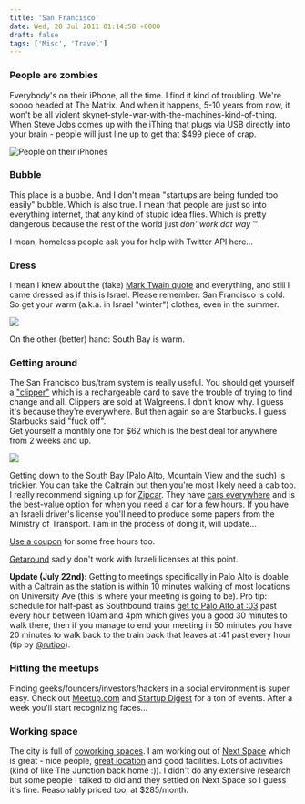 ```yaml
---
title: 'San Francisco'
date: Wed, 20 Jul 2011 01:14:58 +0000
draft: false
tags: ['Misc', 'Travel']
---
```


### People are zombies

Everybody's on their iPhone, all the time. I find it kind of troubling. We're soooo headed at The Matrix. And when it happens, 5-10 years from now, it won't be all violent skynet-style-war-with-the-machines-kind-of-thing. When Steve Jobs comes up with the iThing that plugs via USB directly into your brain - people will just line up to get that $499 piece of crap.

![People on their iPhones](http://farm3.static.flickr.com/2583/4072167587_736aaa2fd2.jpg)

### Bubble

This place is a bubble. And I don't mean "startups are being funded too easily" bubble. Which is also true. I mean that people are just so into everything internet, that any kind of stupid idea flies. Which is pretty dangerous because the rest of the world just _don' work dat way_ ™.

I mean, homeless people ask you for help with Twitter API here...

### Dress

I mean I knew about the (fake) [Mark Twain quote](http://www.snopes.com/quotes/twain.asp) and everything, and still I came dressed as if this is Israel. Please remember: San Francisco is cold. So get your warm (a.k.a. in Israel "winter") clothes, even in the summer.

![](/img/IMG_3189-small.jpg)

On the other (better) hand: South Bay is warm.

### Getting around

The San Francisco bus/tram system is really useful. You should get yourself a ["clipper"](https://www.clippercard.com/ClipperWeb/index.do) which is a rechargeable card to save the trouble of trying to find change and all. Clippers are sold at Walgreens. I don't know why. I guess it's because they're everywhere. But then again so are Starbucks. I guess Starbucks said "fuck off".  
Get yourself a monthly one for $62 which is the best deal for anywhere from 2 weeks and up.

![](/img/IMG_3436-small.jpg)

Getting down to the South Bay (Palo Alto, Mountain View and the such) is trickier. You can take the Caltrain but then you're most likely need a cab too. I really recommend signing up for [Zipcar](http://www.zipcar.com/). They have [cars everywhere](http://www.zipcar.com/sf/find-cars) and is the best-value option for when you need a car for a few hours. If you have an Israeli driver's license you'll need to produce some papers from the Ministry of Transport. I am in the process of doing it, will update...

[Use a coupon](http://www.retailmenot.com/view/zipcar.com) for some free hours too.

[Getaround](http://www.getaround.com/) sadly don't work with Israeli licenses at this point.

**Update (July 22nd):** Getting to meetings specifically in Palo Alto is doable with a Caltrain as the station is within 10 minutes walking of most locations on University Ave (this is where your meeting is going to be). Pro tip: schedule for half-past as Southbound trains [get to Palo Alto at :03](http://www.caltrain.com/schedules/weekdaytimetable.html) past every hour between 10am and 4pm which gives you a good 30 minutes to walk there, then if you manage to end your meeting in 50 minutes you have 20 minutes to walk back to the train back that leaves at :41 past every hour (tip by [@rutipo](http://twitter.com/#!/rutipo)).

### Hitting the meetups

Finding geeks/founders/investors/hackers in a social environment is super easy. Check out [Meetup.com](http://startups.meetup.com/cities/us/ca/san_francisco/) and [Startup Digest](http://startupdigest.com/sf-bay-area-startup/) for a ton of events. After a week you'll start recognizing faces...

### Working space

The city is full of [coworking spaces](http://wiki.coworking.info/w/page/16583935/SanFranciscoCoworking). I am working out of [Next Space](http://nextspace.us/contact/nextspace-san-francisco/) which is great - nice people, [great location](http://maps.google.com/?ll=37.788884,-122.401141&spn=0.009581,0.021136&z=16) and good facilities. Lots of activities (kind of like The Junction back home :)). I didn't do any extensive research but some people I talked to did and they settled on Next Space so I guess it's fine. Reasonably priced too, at $285/month.